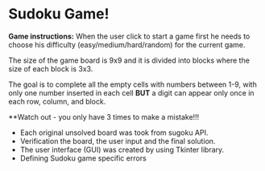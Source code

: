 # Sudoku Game!

**Game instructions:**
When the user click to start a game first he needs to choose his difficulty (easy/medium/hard/random) for the current game.

The size of the game board is 9x9 and it is divided into blocks where the size of each block is 3x3.

The goal is to complete all the empty cells with numbers between 1-9, with only one number inserted in each cell **BUT** a digit can appear only once in each row, column, and block.

**Watch out - you only have 3 times to make a mistake!!!

- Each original unsolved board was took from sugoku API.
- Verification the board, the user input and the final solution.
- The user interface (GUI) was created by using Tkinter library.
- Defining Sudoku game specific errors
